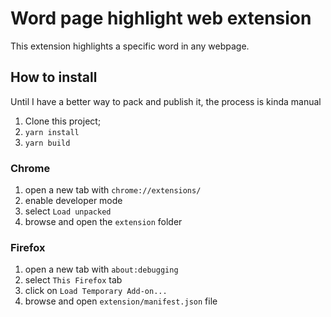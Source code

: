 # Word page highlight web extension

This extension highlights a specific word in any webpage.

## How to install

Until I have a better way to pack and publish it, the process is kinda manual

1. Clone this project;
2. `yarn install`
3. `yarn build`

### Chrome

1. open a new tab with `chrome://extensions/`
2. enable developer mode
3. select `Load unpacked`
4. browse and open the `extension` folder

### Firefox

1. open a new tab with `about:debugging`
2. select `This Firefox` tab
3. click on `Load Temporary Add-on...`
4. browse and open `extension/manifest.json` file
